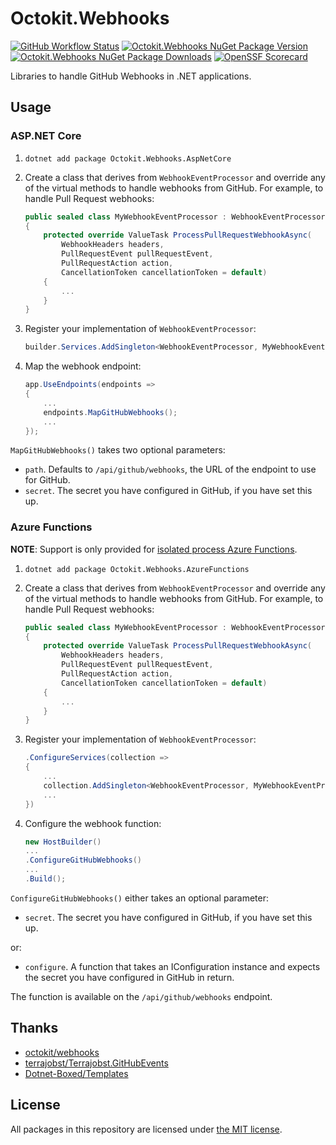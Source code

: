 # Octokit.Webhooks

[![GitHub Workflow Status](https://img.shields.io/github/actions/workflow/status/octokit/webhooks.net/build.yml?branch=main&style=for-the-badge)](https://github.com/octokit/webhooks.net/actions/workflows/build.yml?query=branch%3Amain)
[![Octokit.Webhooks NuGet Package Version](https://img.shields.io/nuget/v/Octokit.Webhooks?style=for-the-badge)](https://www.nuget.org/packages/Octokit.Webhooks/)
[![Octokit.Webhooks NuGet Package Downloads](https://img.shields.io/nuget/dt/Octokit.Webhooks?style=for-the-badge)](https://www.nuget.org/packages/Octokit.Webhooks/)
[![OpenSSF Scorecard](https://img.shields.io/ossf-scorecard/github.com/octokit/webhooks.net?style=for-the-badge)](https://scorecard.dev/viewer/?uri=github.com/octokit/webhooks.net)

Libraries to handle GitHub Webhooks in .NET applications.

## Usage

### ASP.NET Core

1. `dotnet add package Octokit.Webhooks.AspNetCore`
2. Create a class that derives from `WebhookEventProcessor` and override any of the virtual methods to handle webhooks from GitHub. For example, to handle Pull Request webhooks:

    ```C#
    public sealed class MyWebhookEventProcessor : WebhookEventProcessor
    {
        protected override ValueTask ProcessPullRequestWebhookAsync(
            WebhookHeaders headers,
            PullRequestEvent pullRequestEvent,
            PullRequestAction action,
            CancellationToken cancellationToken = default)
        {
            ...
        }
    }
    ```

3. Register your implementation of `WebhookEventProcessor`:

    ```C#
    builder.Services.AddSingleton<WebhookEventProcessor, MyWebhookEventProcessor>();
    ```

4. Map the webhook endpoint:

    ```C#
    app.UseEndpoints(endpoints =>
    {
        ...
        endpoints.MapGitHubWebhooks();
        ...
    });
    ```

`MapGitHubWebhooks()` takes two optional parameters:

* `path`. Defaults to `/api/github/webhooks`, the URL of the endpoint to use for GitHub.
* `secret`. The secret you have configured in GitHub, if you have set this up.

### Azure Functions

**NOTE**: Support is only provided for [isolated process Azure Functions](https://learn.microsoft.com/azure/azure-functions/dotnet-isolated-process-guide).

1. `dotnet add package Octokit.Webhooks.AzureFunctions`
2. Create a class that derives from `WebhookEventProcessor` and override any of the virtual methods to handle webhooks from GitHub. For example, to handle Pull Request webhooks:

    ```C#
    public sealed class MyWebhookEventProcessor : WebhookEventProcessor
    {
        protected override ValueTask ProcessPullRequestWebhookAsync(
            WebhookHeaders headers,
            PullRequestEvent pullRequestEvent,
            PullRequestAction action,
            CancellationToken cancellationToken = default)
        {
            ...
        }
    }
    ```

3. Register your implementation of `WebhookEventProcessor`:

    ```C#
    .ConfigureServices(collection =>
    {
        ...
        collection.AddSingleton<WebhookEventProcessor, MyWebhookEventProcessor>();
        ...
    })
    ```

4. Configure the webhook function:

    ```C#
    new HostBuilder()
    ...
    .ConfigureGitHubWebhooks()
    ...
    .Build();
    ```

`ConfigureGitHubWebhooks()` either takes an optional parameter:

* `secret`. The secret you have configured in GitHub, if you have set this up.

or:

* `configure`. A function that takes an IConfiguration instance and expects the secret you have configured in GitHub in return.

The function is available on the `/api/github/webhooks` endpoint.

## Thanks

- [octokit/webhooks](https://github.com/octokit/webhooks)
- [terrajobst/Terrajobst.GitHubEvents](https://github.com/terrajobst/Terrajobst.GitHubEvents)
- [Dotnet-Boxed/Templates](https://github.com/Dotnet-Boxed/Templates)

## License

All packages in this repository are licensed under [the MIT license](https://opensource.org/licenses/MIT).
